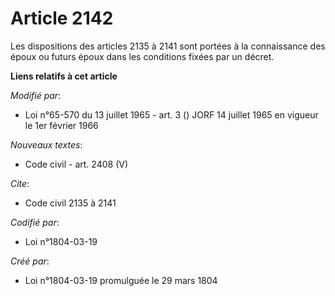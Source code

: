 # Article 2142

Les dispositions des articles 2135 à 2141 sont portées à la connaissance des époux ou futurs époux dans les conditions fixées
par un décret.

**Liens relatifs à cet article**

_Modifié par_:

  - Loi n°65-570 du 13 juillet 1965 - art. 3 () JORF 14 juillet 1965 en vigueur le 1er février 1966

_Nouveaux textes_:

  - Code civil - art. 2408 (V)

_Cite_:

  - Code civil 2135 à 2141

_Codifié par_:

  - Loi n°1804-03-19

_Créé par_:

  - Loi n°1804-03-19 promulguée le 29 mars 1804
